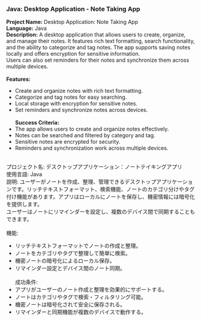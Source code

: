 ### Java: Desktop Application - Note Taking App

**Project Name:** Desktop Application: Note Taking App <br>
**Language:** Java <br>
**Description:** A desktop application that allows users to create, organize, and manage their notes. It features rich text formatting, search functionality, and the ability to categorize and tag notes. The app supports saving notes locally and offers encryption for sensitive information. <br>
Users can also set reminders for their notes and synchronize them across multiple devices. <br><br>
**Features:** <br>
- Create and organize notes with rich text formatting. <br>
- Categorize and tag notes for easy searching. <br>
- Local storage with encryption for sensitive notes. <br>
- Set reminders and synchronize notes across devices. <br><br>
**Success Criteria:** <br>
- The app allows users to create and organize notes effectively. <br>
- Notes can be searched and filtered by category and tag. <br>
- Sensitive notes are encrypted for security. <br>
- Reminders and synchronization work across multiple devices. <br><br>

プロジェクト名: デスクトップアプリケーション：ノートテイキングアプリ <br>
使用言語: Java <br>
説明: ユーザーがノートを作成、整理、管理できるデスクトップアプリケーションです。リッチテキストフォーマット、検索機能、ノートのカテゴリ分けやタグ付け機能があります。アプリはローカルにノートを保存し、機密情報には暗号化を提供します。 <br>
ユーザーはノートにリマインダーを設定し、複数のデバイス間で同期することもできます。 <br><br>
機能: <br>
- リッチテキストフォーマットでノートの作成と整理。 <br>
- ノートをカテゴリやタグで整理して簡単に検索。 <br>
- 機密ノートの暗号化によるローカル保存。 <br>
- リマインダー設定とデバイス間のノート同期。 <br><br>
成功条件: <br>
- アプリがユーザーのノート作成と整理を効果的にサポートする。 <br>
- ノートはカテゴリやタグで検索・フィルタリング可能。 <br>
- 機密ノートは暗号化されて安全に保存される。 <br>
- リマインダーと同期機能が複数のデバイスで動作する。 <br><br>
